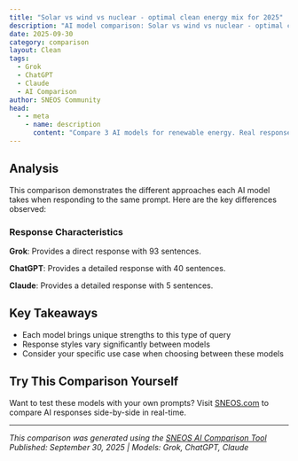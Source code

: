 ```yaml
---
title: "Solar vs wind vs nuclear - optimal clean energy mix for 2025"
description: "AI model comparison: Solar vs wind vs nuclear - optimal clean energy mix for 2025..."
date: 2025-09-30
category: comparison
layout: Clean
tags:
  - Grok
  - ChatGPT
  - Claude
  - AI Comparison
author: SNEOS Community
head:
  - - meta
    - name: description
      content: "Compare 3 AI models for renewable energy. Real responses from Grok, ChatGPT, Claude with detailed analysis."
---
```


<ChatComparison
  title="Solar vs wind vs nuclear - optimal clean energy mix for 2025"
  prompt="Solar vs wind vs nuclear - optimal clean energy mix for 2025"
  :responses='{
    "Grok": "Determining the optimal clean energy mix for 2025 depends on a variety of factors, including geographic location, energy demand, technological advancements, cost, policy frameworks, and environmental goals. Below, I\u2019ll compare solar, wind, and nuclear energy across key criteria to assess their roles in a clean energy mix for 2025. The \u0022optimal mix\u0022 will vary by region, but I\u2019ll aim to provide a general framework and global perspective.\n\n### 1. Overview of Solar, Wind, and Nuclear Energy\n- **Solar Energy**: Harnesses sunlight via photovoltaic (PV) panels or concentrated solar power (CSP). It\u2019s abundant, scalable, and widely deployable, especially in sunny regions.\n- **Wind Energy**: Captures wind through turbines, primarily onshore and offshore. It\u2019s effective in windy areas and increasingly cost-competitive.\n- **Nuclear Energy**: Generates power through nuclear fission in reactors. It provides baseload (constant) power with near-zero carbon emissions but faces high upfront costs and safety concerns.\n\n### 2. Comparison Across Key Metrics\n#### a. Cost and Economic Viability\n- **Solar**: Costs have plummeted, with levelized cost of energy (LCOE) for utility-scale solar at $20-50/MWh (2023 estimates, IRENA). By 2025, further declines are expected due to economies of scale and innovations in PV efficiency.\n- **Wind**: Onshore wind is similarly competitive at $25-60/MWh, while offshore wind is pricier at $50-100/MWh but dropping with larger turbines and better sites. Costs are expected to stabilize or slightly decrease by 2025.\n- **Nuclear**: New nuclear plants have high LCOE ($60-150/MWh) due to construction costs and long timelines (5-10 years). Small modular reactors (SMRs) may reduce costs by 2025, but deployment remains limited.\n\n**Winner**: Solar and onshore wind are the cheapest options for 2025, with nuclear lagging unless SMRs scale rapidly.\n\n#### b. Scalability and Deployment Speed\n- **Solar**: Highly scalable, with small-to-large installations possible in months. Global capacity is expected to exceed 2,000 GW by 2025 (IEA projections).\n- **Wind**: Scalable but slower than solar due to site constraints and permitting (1-3 years for projects). Offshore wind faces additional logistical challenges but has high potential in regions like Northern Europe.\n- **Nuclear**: Slow to scale due to long construction times and regulatory hurdles. Even with SMRs, significant new capacity by 2025 is unlikely outside countries like China or Russia.\n\n**Winner**: Solar dominates for rapid deployment; wind is strong but slower; nuclear is least scalable in the short term.\n\n#### c. Reliability and Baseload Capacity\n- **Solar**: Intermittent, dependent on daylight and weather. Requires storage (batteries) or backup systems for reliability. Battery costs are falling ($100-150/kWh by 2025, per BloombergNEF), improving viability.\n- **Wind**: Also intermittent, reliant on wind patterns. Less predictable than solar in some regions but can complement solar in a hybrid grid.\n- **Nuclear**: Provides consistent baseload power with high capacity factors (90%\u002B uptime). Ideal for stable grid operation, unlike intermittent renewables unless paired with storage.\n\n**Winner**: Nuclear excels for reliability; solar and wind need storage or grid integration for 24/7 power.\n\n#### d. Environmental and Safety Impact\n- **Solar**: Low carbon footprint (10-50 gCO2/kWh over lifecycle), minimal land use if rooftop-installed, but panel production involves toxic materials and recycling challenges.\n- **Wind**: Low emissions (10-20 gCO2/kWh), though turbines impact bird/bat populations and require significant land/sea space. Offshore wind minimizes land conflicts.\n- **Nuclear**: Near-zero operational emissions (10-20 gCO2/kWh), but risks include radioactive waste (long-term storage issues) and rare but catastrophic accidents (e.g., Fukushima). Public perception and regulatory barriers remain hurdles.\n\n**Winner**: Solar and wind have fewer safety risks; nuclear\u2019s environmental benefits are offset by waste and accident concerns.\n\n#### e. Policy and Public Support\n- **Solar/Wind**: Strong global policy support through subsidies, tax incentives, and renewable targets (e.g., EU\u2019s Green Deal, US Inflation Reduction Act). High public acceptance.\n- **Nuclear**: Mixed support. Some nations (e.g., France, China) back nuclear for energy security and decarbonization, but others (e.g., Germany) phase it out due to safety fears. Public opposition often delays projects.\n\n**Winner**: Solar and wind have broader support and fewer political barriers.\n\n### 3. Optimal Clean Energy Mix for 2025\nThere is no one-size-fits-all mix, but a balanced approach leveraging the strengths of each technology is ideal. Here\u2019s a general framework for 2025, assuming a goal of maximizing decarbonization while ensuring reliability and affordability:\n\n- **Solar (40-50%)**: Given low costs, rapid deployment, and scalability, solar should form the backbone of new capacity, especially in sun-rich regions (e.g., Africa, Middle East, Southern US). Pair with battery storage (projected to reach 400 GWh globally by 2025, per IEA) to address intermittency.\n- **Wind (30-40%)**: Complementary to solar, wind (especially onshore) is critical in windy regions (e.g., Northern Europe, Great Plains in the US). Offshore wind will grow in specific areas but remain a smaller share by 2025 due to higher costs and timelines.\n- **Nuclear (10-20%)**: Essential for baseload power in regions with existing nuclear infrastructure (e.g., France, China) or energy-intensive grids. New capacity will be limited by 2025, so the focus should be on maintaining existing plants and starting SMR pilot projects for future scaling.\n\n### 4. Regional Considerations\n- **Sunny, Developing Regions (e.g., India, Sub-Saharan Africa)**: Heavy on solar (60-70%) due to cost and resource availability, with wind as secondary and minimal nuclear due to cost/safety.\n- **Windy, Industrialized Regions (e.g., Northern Europe)**: Emphasize wind (50-60%, including offshore), with solar as a complement and nuclear for baseload if politically viable.\n- **Energy-Intensive Economies (e.g., China, US)**: Balanced mix with nuclear maintaining a larger share (20-30%) for grid stability, alongside rapid solar/wind growth.\n\n### 5. Challenges to Address by 2025\n- **Storage and Grid Integration**: Solar and wind\u2019s intermittency requires investment in batteries, pumped hydro, and smart grids. By 2025, storage costs must drop further to make renewables fully reliable.\n- **Land Use and Community Impact**: Solar and wind projects need careful planning to minimize ecological and social disruption.\n- **Nuclear Innovation**: SMRs and advanced reactors could lower costs and improve safety, but regulatory frameworks must adapt quickly.\n\n### 6. Conclusion\nFor 2025, the optimal clean energy mix globally leans heavily on solar and wind (70-80% of new capacity) due to their cost-effectiveness, scalability, and public support. Nuclear plays a critical but smaller role (10-20%) for baseload power, especially in regions with existing infrastructure or high energy demand. The exact ratio depends on local resources, policy, and grid needs. Investment in storage and grid modernization will be crucial to maximize the potential of renewables, while sustained R\u0026D in nuclear (especially SMRs) could shift the balance in the 2030s.\n\nIf you\u2019re looking at a specific country or region, I can tailor this analysis further!",
    "ChatGPT": "Determining the optimal clean energy mix among solar, wind, and nuclear power for 2025 depends on various factors such as geographic location, energy demand profiles, cost, technology maturity, grid infrastructure, policy environment, and environmental considerations. Below, I\u0027ll outline the strengths and challenges of each energy source and then suggest an optimal approach for a balanced clean energy portfolio.\n\n### Solar Power\n**Strengths:**\n- Rapidly declining costs and improving efficiency.\n- Scalability from small rooftop installations to large utility-scale solar farms.\n- Zero emissions during operation.\n- Short lead times for project completion.\n\n**Challenges:**\n- Intermittency: Only generates power during daylight hours.\n- Weather-dependent variability (cloud cover, seasons).\n- Requires significant land area for large-scale installations.\n- Energy storage or grid balancing needed to handle peak demand in evenings.\n\n### Wind Power\n**Strengths:**\n- Mature technology with competitive costs.\n- Produces electricity at all times of day and night but still variable.\n- Offshore wind offers high capacity factors but at higher costs.\n- Zero emissions during operation.\n\n**Challenges:**\n- Intermittency and variability due to weather.\n- Site-specific constraints (proximity to suitable windy locations).\n- Visual, noise, and ecological concerns in some areas.\n- Transmission infrastructure may be required to connect remote wind farms to demand centers.\n\n### Nuclear Power\n**Strengths:**\n- High capacity factor (~90%), providing reliable baseload power.\n- Zero greenhouse gas emissions during operation.\n- Small land footprint compared to renewables.\n- Helps stabilize the grid and supply consistent power.\n\n**Challenges:**\n- High upfront capital costs and long construction times.\n- Public concerns over safety, waste disposal, and accidents.\n- Regulatory complexities.\n- Limited fuel resources and political considerations.\n\n---\n\n### Optimal Clean Energy Mix for 2025\n\nAn optimal mix balances intermittency, cost, reliability, and environmental impact. Since 2025 is near-term, solutions must consider existing and near-term deployable technologies.\n\n| Energy Source | Suggested Share (%) | Role in Mix                                  |\n|---------------|---------------------|----------------------------------------------|\n| Solar         | 30-40%              | Primary source during daylight, distributed generation. |\n| Wind          | 30-35%              | Complement solar with wind generation (day/night, seasonal). |\n| Nuclear       | 25-30%              | Provide reliable baseload and grid stability. |\n\n### Rationale:\n- **Solar (30-40%)**: Capitalize on rapid growth, falling costs, and easy deployment of solar PV, particularly as rooftop and utility-scale installations.\n- **Wind (30-35%)**: Leverage complementary production profiles and cost competitiveness; offshore wind adds a strong capacity factor but may be limited to coastal areas.\n- **Nuclear (25-30%)**: Maintain or expand existing nuclear fleet to provide steady, reliable power that compensates for solar and wind intermittency and supports grid stability.\n\n### Additional considerations:\n- **Energy storage solutions (batteries, pumped hydro, thermal storage)** and demand response will be critical to manage variability.\n- **Grid modernization and transmission upgrades** needed to handle dispersed generation sources.\n- **Regional tailoring** of the mix is important; sunny regions may lean more on solar, windy regions on wind, and areas with existing nuclear infrastructure can sustain or increase nuclear share.\n- **Emerging technologies** such as small modular reactors (SMRs) could influence nuclear deployment timelines but broadly may not be significant by 2025.\n\n---\n\n### Summary\n\n| Metric              | Solar            | Wind             | Nuclear           |\n|---------------------|------------------|------------------|-------------------|\n| Emissions           | Zero operational | Zero operational | Zero operational  |\n| Capacity Factor     | ~15-25% typical  | ~25-45% typical  | ~90%              |\n| Cost Trend          | Falling rapidly  | Competitive      | High upfront cost  |\n| Deployment Speed    | Fast             | Moderate to fast | Slow              |\n| Grid Impact         | Variable output  | Variable output  | Stable output     |\n| Land Use            | Moderate         | Moderate to high | Low               |\n\nAn optimal 2025 clean energy mix blends solar (30-40%), wind (30-35%), and nuclear (25-30%) to maximize renewables penetration while ensuring grid stability and reliability.\n\n---\n\nIf you want, I can provide tailored recommendations for a specific country or region.",
    "Claude": "Here\u0027s an analysis of the optimal clean energy mix for 2025, considering current technological and economic realities:\n\n## **Likely Optimal Mix by Region**\n\n### **High Solar Potential Areas** (Southwest US, Middle East, Australia)\n- **Solar**: 40-50%\n- **Wind**: 20-30% \n- **Nuclear**: 20-25%\n- **Other renewables/storage**: 10-15%\n\n### **High Wind Potential Areas** (Great Plains, Northern Europe, offshore regions)\n- **Wind**: 45-55%\n- **Solar**: 15-25%\n- **Nuclear**: 25-30%\n- **Other renewables/storage**: 10-15%\n\n### **Limited Renewable Resources** (Dense urban areas, less favorable climates)\n- **Nuclear**: 40-60%\n- **Solar**: 15-25%\n- **Wind**: 10-20%\n- **Other renewables/storage**: 15-25%\n\n## **Key Considerations for 2025**\n\n### **Solar Advantages**\n- Rapidly declining costs (now cheapest in many markets)\n- Modular deployment\n- Peak generation aligns with peak demand in many regions\n- Minimal water requirements\n\n### **Wind Advantages** \n- Excellent capacity factors in optimal locations\n- Offshore wind expanding rapidly\n- Often generates when solar doesn\u0027t (night, winter)\n- Increasingly cost-competitive\n\n### **Nuclear Advantages**\n- Reliable baseload power\n- Highest capacity factor (~90%\u002B)\n- Minimal land use\n- No intermittency issues\n- Essential for deep decarbonization\n\n## **Critical Success Factors**\n\n1. **Grid flexibility** and smart management systems\n2. **Energy storage** deployment (4-6 hour batteries becoming standard)\n3. **Transmission infrastructure** to move renewable energy from optimal generation sites\n4. **Demand response** programs to match consumption with generation\n\nThe optimal mix will be **highly location-dependent**, but most scenarios require significant nuclear capacity to provide reliable, carbon-free baseload power while renewables handle variable demand."
  }'
  published-date="13:19"
/>

## Analysis

This comparison demonstrates the different approaches each AI model takes when responding to the same prompt. Here are the key differences observed:

### Response Characteristics

**Grok**: Provides a direct response with 93 sentences. 

**ChatGPT**: Provides a detailed response with 40 sentences. 

**Claude**: Provides a detailed response with 5 sentences. 

## Key Takeaways

- Each model brings unique strengths to this type of query
- Response styles vary significantly between models
- Consider your specific use case when choosing between these models

## Try This Comparison Yourself

Want to test these models with your own prompts? Visit [SNEOS.com](https://sneos.com) to compare AI responses side-by-side in real-time.

---

*This comparison was generated using the [SNEOS AI Comparison Tool](https://sneos.com)*
*Published: September 30, 2025 | Models: Grok, ChatGPT, Claude*
